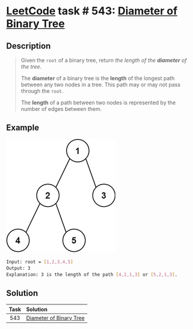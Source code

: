 # [LeetCode][leetcode] task # 543: [Diameter of Binary Tree][task]

Description
-----------

> Given the `root` of a binary tree, return _the length of the **diameter** of the tree_.
> 
> The **diameter** of a binary tree is the **length** of the longest path between any two nodes in a tree.
> This path may or may not pass through the `root`.
> 
> The **length** of a path between two nodes is represented by the number of edges between them.

 Example
-------

![tree.png](image/tree.png)

```sh
Input: root = [1,2,3,4,5]
Output: 3
Explanation: 3 is the length of the path [4,2,1,3] or [5,2,1,3].
```

Solution
--------

| Task | Solution                            |
|:----:|:------------------------------------|
| 543  | [Diameter of Binary Tree][solution] |


[leetcode]: <http://leetcode.com/>
[task]: <https://leetcode.com/problems/diameter-of-binary-tree/>
[solution]: <https://github.com/wellaxis/witalis-jkit/blob/main/module/tasks/src/main/java/com/witalis/jkit/tasks/core/task/leetcode/h6/p543/option/Practice.java>
